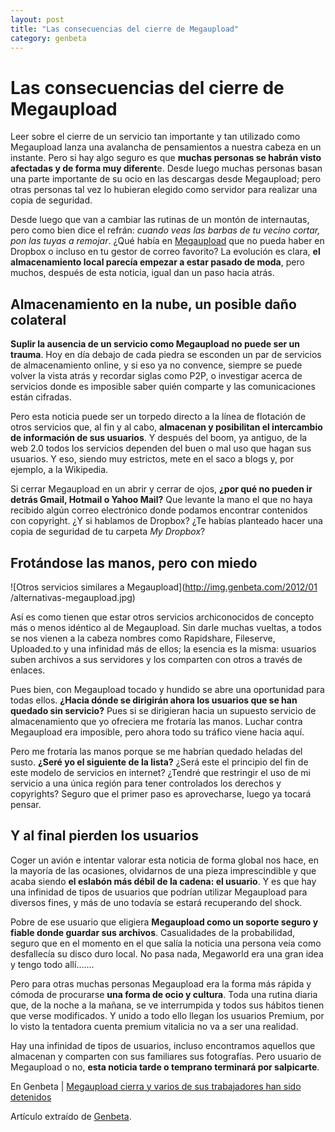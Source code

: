 ```yaml
---
layout: post
title: "Las consecuencias del cierre de Megaupload"
category: genbeta
---
```


# Las consecuencias del cierre de Megaupload

Leer sobre el cierre de un servicio tan importante y tan utilizado como
Megaupload lanza una avalancha de pensamientos a nuestra cabeza en un
instante. Pero si hay algo seguro es que **muchas personas se habrán visto
afectadas y de forma muy diferent**e. Desde luego muchas personas basan una
parte importante de su ocio en las descargas desde Megaupload; pero otras
personas tal vez lo hubieran elegido como servidor para realizar una copia de
seguridad.

Desde luego que van a cambiar las rutinas de un montón de internautas, pero
como bien dice el refrán: _cuando veas las barbas de tu vecino cortar, pon las
tuyas a remojar_. ¿Qué había en
[Megaupload](http://www.genbeta.com/productos/almacenamiento/megaupload) que
no pueda haber en Dropbox o incluso en tu gestor de correo favorito? La
evolución es clara, **el almacenamiento local parecía empezar a estar pasado
de moda**, pero muchos, después de esta noticia, igual dan un paso hacia
atrás.  
  

## Almacenamiento en la nube, un posible daño colateral

  
**Suplir la ausencia de un servicio como Megaupload no puede ser un trauma**. Hoy en día debajo de cada piedra se esconden un par de servicios de almacenamiento online, y si eso ya no convence, siempre se puede volver la vista atrás y recordar siglas como P2P, o investigar acerca de servicios donde es imposible saber quién comparte y las comunicaciones están cifradas.

Pero esta noticia puede ser un torpedo directo a la línea de flotación de
otros servicios que, al fin y al cabo, **almacenan y posibilitan el
intercambio de información de sus usuarios**. Y después del boom, ya antiguo,
de la web 2.0 todos los servicios dependen del buen o mal uso que hagan sus
usuarios. Y eso, siendo muy estrictos, mete en el saco a blogs y, por ejemplo,
a la Wikipedia.

Si cerrar Megaupload en un abrir y cerrar de ojos, **¿por qué no pueden ir
detrás Gmail, Hotmail o Yahoo Mail?** Que levante la mano el que no haya
recibido algún correo electrónico donde podamos encontrar contenidos con
copyright. ¿Y si hablamos de Dropbox? ¿Te habías planteado hacer una copia de
seguridad de tu carpeta _My Dropbox_?

## Frotándose las manos, pero con miedo

  
![Otros servicios similares a Megaupload](http://img.genbeta.com/2012/01
/alternativas-megaupload.jpg)

Así es como tienen que estar otros servicios archiconocidos de concepto más o
menos idéntico al de Megaupload. Sin darle muchas vueltas, a todos se nos
vienen a la cabeza nombres como Rapidshare, Fileserve, Uploaded.to y una
infinidad más de ellos; la esencia es la misma: usuarios suben archivos a sus
servidores y los comparten con otros a través de enlaces.

Pues bien, con Megaupload tocado y hundido se abre una oportunidad para todas
ellos. **¿Hacia dónde se dirigirán ahora los usuarios que se han quedado sin
servicio?** Pues si se dirigieran hacia un supuesto servicio de almacenamiento
que yo ofreciera me frotaría las manos. Luchar contra Megaupload era
imposible, pero ahora todo su tráfico viene hacia aquí.

Pero me frotaría las manos porque se me habrían quedado heladas del susto.
**¿Seré yo el siguiente de la lista?** ¿Será este el principio del fin de este
modelo de servicios en internet? ¿Tendré que restringir el uso de mi servicio
a una única región para tener controlados los derechos y copyrights? Seguro
que el primer paso es aprovecharse, luego ya tocará pensar.

## Y al final pierden los usuarios

  
Coger un avión e intentar valorar esta noticia de forma global nos hace, en la
mayoría de las ocasiones, olvidarnos de una pieza imprescindible y que acaba
siendo **el eslabón más débil de la cadena: el usuario**. Y es que hay una
infinidad de tipos de usuarios que podrían utilizar Megaupload para diversos
fines, y más de uno todavía se estará recuperando del shock.

Pobre de ese usuario que eligiera **Megaupload como un soporte seguro y fiable
donde guardar sus archivos**. Casualidades de la probabilidad, seguro que en
el momento en el que salía la noticia una persona veía como desfallecía su
disco duro local. No pasa nada, Megaworld era una gran idea y tengo todo
allí.......

Pero para otras muchas personas Megaupload era la forma más rápida y cómoda de
procurarse **una forma de ocio y cultura**. Toda una rutina diaria que, de la
noche a la mañana, se ve interrumpida y todos sus hábitos tienen que verse
modificados. Y unido a todo ello llegan los usuarios Premium, por lo visto la
tentadora cuenta premium vitalicia no va a ser una realidad.

Hay una infinidad de tipos de usuarios, incluso encontramos aquellos que
almacenan y comparten con sus familiares sus fotografías. Pero usuario de
Megaupload o no, **esta noticia tarde o temprano terminará por salpicarte**.

En Genbeta | [Megaupload cierra y varios de sus trabajadores han sido
detenidos](http://www.genbeta.com/actualidad/megaupload-anuncia-su-cierre)

Artículo extraído de [Genbeta](http://www.genbeta.com).